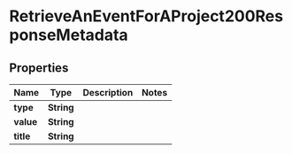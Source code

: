 

# RetrieveAnEventForAProject200ResponseMetadata


## Properties

| Name | Type | Description | Notes |
|------------ | ------------- | ------------- | -------------|
|**type** | **String** |  |  |
|**value** | **String** |  |  |
|**title** | **String** |  |  |



